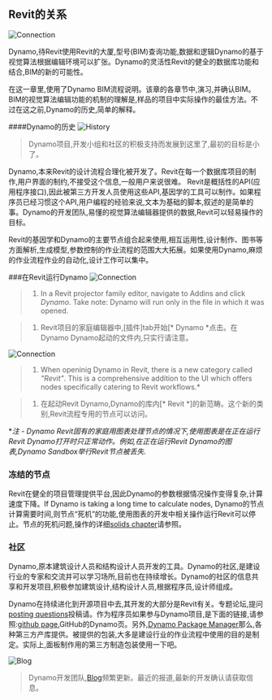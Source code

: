 ## Revit的关系
![Connection](images/8-1/link.png)

Dynamo,待Revit使用Revit的大厦,型号(BIM)查询功能,数据和逻辑Dynamo的基于视觉算法根据编辑环境可以扩张。Dynamo的灵活性Revit的健全的数据库功能和结合,BIM的新的可能性。

在这一章里,使用了Dynamo BIM流程说明。该章的各章节中,演习,并确认BIM。BIM的视觉算法编辑功能的机制的理解是,样品的项目中实际操作的最佳方法。不过在这之前,Dynamo的历史,简单的解释。

####Dynamo的历史
![History](images/8-1/earlyScreenshot.png)
> Dynamo项目,开发小组和社区的积极支持而发展到这里了,最初的目标是小了。

Dynamo,本来Revit的设计流程合理化被开发了。Revit在每一个数据库项目的制作,用户界面的制约,不接受这个信息,一般用户来说很难。 Revit是概括性的API(应用程序接口),因此被第三方开发人员使用这些API,基因学的工具可以制作。如果程序员已经习惯这个API,用户编程的经验来说,文本为基础的脚本,叙述的是简单的事。Dynamo的开发团队,易懂的视觉算法编辑器提供的数据,Revit可以轻易操作的目标。

Revit的基因学和Dynamo的主要节点组合起来使用,相互运用性,设计制作、图书等方面解析,生成模型,参数控制的作业流程的范围大大拓展。如果使用Dynamo,麻烦的作业流程作业的自动化,设计工作可以集中。


###在Revit运行Dynamo
![Connection](images/8-1/01.png)
>1. In a Revit projector family editor, navigate to Addins and click *Dynamo*. Take note: Dynamo will run only in the file in which it was opened.

> 1. Revit项目的家庭编辑器中,[插件]tab开始[* Dynamo *点击。在Dynamo Dynamo起动的文件内,只实行请注意。


![Connection](images/8-1/00.png)
>1. When openinig Dynamo in Revit, there is a new category called *"Revit"*.  This is a comprehensive addition to the UI which offers nodes specifically catering to Revit workflows.*


> 1. 在起动Revit Dynamo,Dynamo的库内[* Revit *]的新范畴。这个新的类别,Revit流程专用的节点可以访问。


**注 - Dynamo Revit固有的家庭用图表处理节点的情况下,使用图表是在正在运行Revit Dynamo打开时只正常动作。例如,在正在运行Revit Dynamo的图表,Dynamo Sandbox举行Revit节点被丢失.*


### 冻结的节点


Revit在健全的项目管理提供平台,因此Dynamo的参数根据情况操作变得复杂,计算速度下降。If Dynamo is taking a long time to calculate nodes, Dynamo的节点计算需要时间,则节点“死机”的功能,使用图表的开发中相关操作运行Revit可以停止。节点的死机问题,操作的详细[solids chapter](../05_Geometry-for-Computational-Design/5-6_solids.md#freezing)请参照。

### 社区
Dynamo,原本建筑设计人员和结构设计人员开发的工具。Dynamo的社区,是建设行业的专家和交流并可以学习场所,目前也在持续增长。Dynamo的社区的信息共享和开发项目,积极参加建筑设计,结构设计人员,根据程序员,设计师组成。

Dynamo在持续进化到开源项目中去,其开发的大部分是Revit有关。专题论坛,提问[posting questions](http://dynamobim.org/forums/forum/dyn/)投稿请。作为程序员如果参与Dynamo项目,是下面的链接,请参照:[github page.](https://github.com/DynamoDS/Dynamo)GitHub的Dynamo页。另外,[Dynamo Package Manager](http://dynamopackages.com/)那么,各种第三方产库提供。被提供的包装,大多是建设行业的作业流程中使用的目的是制定。实际上,面板制作用的第三方制造包装使用一下吧。

![Blog](images/8-1/blog.png)
> Dynamo开发团队,[Blog](http://dynamobim.com/blog/)频繁更新。最近的报道,最新的开发确认请获取信息。


